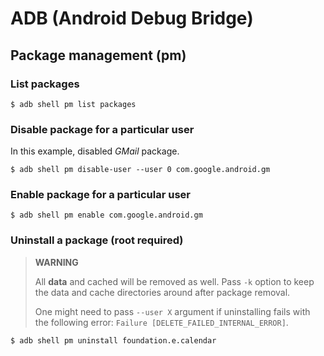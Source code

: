 ADB (Android Debug Bridge)
==========================

## Package management (pm)

### List packages

```
$ adb shell pm list packages
```

### Disable package for a particular user

In this example, disabled *GMail* package.

```
$ adb shell pm disable-user --user 0 com.google.android.gm
```

### Enable package for a particular user

```
$ adb shell pm enable com.google.android.gm
```

### Uninstall a package (root required)

> **WARNING**
>
> All **data** and cached will be removed as well. Pass `-k` option
> to keep the data and cache directories around after package removal.
>
> One might need to pass `--user X` argument if uninstalling fails
> with the following error: `Failure [DELETE_FAILED_INTERNAL_ERROR]`.

```
$ adb shell pm uninstall foundation.e.calendar
```

